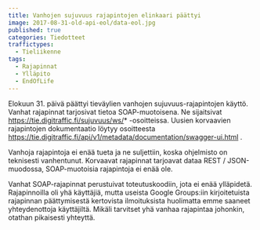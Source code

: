 ```yaml
---
title: Vanhojen sujuvuus rajapintojen elinkaari päättyi
image: 2017-08-31-old-api-eol/data-eol.jpg
published: true
categories: Tiedotteet
traffictypes: 
  - Tieliikenne
tags:
  - Rajapinnat
  - Ylläpito
  - EndOfLife
---
```


Elokuun 31. päivä päättyi tieväylien vanhojen sujuvuus-rajapintojen käyttö. Vanhat rajapinnat tarjosivat 
tietoa SOAP-muotoisena. Ne sijaitsivat https://tie.digitraffic.fi/sujuvuus/ws/* -osoitteissa. 
Uusien korvaavien rajapintojen dokumentaatio löytyy osoitteesta 
https://tie.digitraffic.fi/api/v1/metadata/documentation/swagger-ui.html . 

Vanhoja rajapintoja ei enää tueta ja ne suljettiin, koska ohjelmisto on teknisesti vanhentunut. Korvaavat 
rajapinnat tarjoavat dataa REST / JSON-muodossa, SOAP-muotoisia rajapintoja ei enää ole. 

Vanhat SOAP-rajapinnat perustuivat toteutuskoodiin, jota ei enää ylläpidetä. Rajapinnoilla oli yhä käyttäjiä, 
mutta useista Google Groups:iin kirjoitetuista rajapinnan päättymisestä kertovista ilmoituksista
huolimatta emme saaneet yhteydenottoja käyttäjiltä.
Mikäli tarvitset yhä vanhaa rajapintaa johonkin, otathan pikaisesti yhteyttä.
